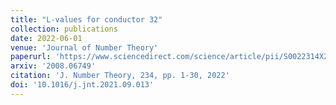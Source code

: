 ```yaml
---
title: "L-values for conductor 32"
collection: publications
date: 2022-06-01
venue: 'Journal of Number Theory'
paperurl: 'https://www.sciencedirect.com/science/article/pii/S0022314X21003279'
arxiv: '2008.06749'
citation: 'J. Number Theory, 234, pp. 1-30, 2022'
doi: '10.1016/j.jnt.2021.09.013'
---
```


